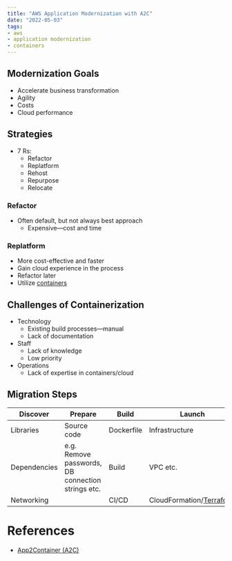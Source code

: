 ```yaml
---
title: "AWS Application Modernization with A2C"
date: "2022-05-03"
tags:
- aws
- application modernization
- containers
---
```


## Modernization Goals

- Accelerate business transformation
- Agility
- Costs
- Cloud performance

## Strategies

- 7 Rs:
	- Refactor
	- Replatform
	- Rehost
	- Repurpose
	- Relocate

### Refactor

- Often default, but not always best approach
	- Expensive—cost and time

### Replatform

- More cost-effective and faster
- Gain cloud experience in the process
- Refactor later
- Utilize [containers](notes/Benefits%20of%20Containers.md)

## Challenges of Containerization

- Technology
	- Existing build processes—manual
	- Lack of documentation
- Staff
	- Lack of knowledge
	- Low priority
- Operations
	- Lack of expertise in containers/cloud

## Migration Steps

| Discover     | Prepare                                           | Build      | Launch                                             |
| ------------ | ------------------------------------------------- | ---------- | -------------------------------------------------- |
| Libraries    | Source code                                       | Dockerfile | Infrastructure                                     |
| Dependencies | e.g. Remove passwords, DB connection strings etc. | Build      | VPC etc.                                           |
| Networking   |                                                   | CI/CD      | CloudFormation/[Terraform](notes/moc/Terraform.md) |

# References

- [App2Container (A2C)](notes/AWS%20App2Container%20(A2C).md)
